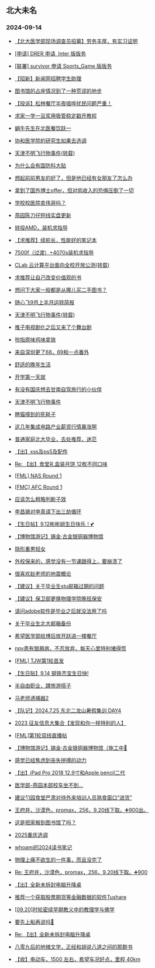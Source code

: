 ## 北大未名 
### 2024-09-14

+ [【北大医学部现场调查员招募】劳务丰厚，有实习证明](https://bbs.pku.edu.cn/v2/post-read.php?bid=351&threadid=18845266)

+ [[申请] DRER 申请  Inter 版版务](https://bbs.pku.edu.cn/v2/post-read.php?bid=739&threadid=18844432)

+ [[联署] survivor 申请 Sports_Game 版版务](https://bbs.pku.edu.cn/v2/post-read.php?bid=739&threadid=18843799)

+ [【招新】新闻网招聘学生助理](https://bbs.pku.edu.cn/v2/post-read.php?bid=351&threadid=18844824)

+ [图书馆的占座情况到了一种荒谬的地步](https://bbs.pku.edu.cn/v2/post-read.php?bid=25&threadid=18841410)

+ [【投诉】松林餐厅半夜喧哗扰民问题严重！](https://bbs.pku.edu.cn/v2/post-read.php?bid=1431&threadid=18845082)

+ [求家一学一豆浆用吸管稳定戳开教程](https://bbs.pku.edu.cn/v2/post-read.php?bid=1431&threadid=18845134)

+ [蜗牛先生在北医餐饮跃一](https://bbs.pku.edu.cn/v2/post-read.php?bid=138&threadid=18844550)

+ [协和医学院的研究生如果去选调](https://bbs.pku.edu.cn/v2/post-read.php?bid=104&threadid=18845444)

+ [天津不明飞行物事件(转载)](https://bbs.pku.edu.cn/v2/post-read.php?bid=462&threadid=18845032)

+ [为什么会有国防科大贴](https://bbs.pku.edu.cn/v2/post-read.php?bid=339&threadid=15925319)

+ [想起前前男友的好了，但是他已经有女朋友了怎么办](https://bbs.pku.edu.cn/v2/post-read.php?bid=55&threadid=18844909)

+ [拿到了国外博士offer，但对低收入的恐惧压倒了一切](https://bbs.pku.edu.cn/v2/post-read.php?bid=55&threadid=18844724)

+ [学校校医院卖伟哥吗？](https://bbs.pku.edu.cn/v2/post-read.php?bid=244&threadid=18836133)

+ [燕园陈刀仔短线实盘更新](https://bbs.pku.edu.cn/v2/post-read.php?bid=249&threadid=18812272)

+ [转投AMD，装机求指导](https://bbs.pku.edu.cn/v2/post-read.php?bid=1361&threadid=18845424)

+ [【求推荐】续航长，性能好的笔记本](https://bbs.pku.edu.cn/v2/post-read.php?bid=484&threadid=18844697)

+ [7500f（过渡）+4070s装机求指导](https://bbs.pku.edu.cn/v2/post-read.php?bid=1361&threadid=18844633)

+ [CLab 云计算平台面向全校开放公测(转载)](https://bbs.pku.edu.cn/v2/post-read.php?bid=13&threadid=18836296)

+ [求推荐让自己改变价值观的书](https://bbs.pku.edu.cn/v2/post-read.php?bid=53&threadid=18779329)

+ [想问下大家一般都是从哪儿买二手图书？](https://bbs.pku.edu.cn/v2/post-read.php?bid=53&threadid=18844760)

+ [随心飞9月上半月运转简报](https://bbs.pku.edu.cn/v2/post-read.php?bid=647&threadid=18844977)

+ [天津不明飞行物事件(转载)](https://bbs.pku.edu.cn/v2/post-read.php?bid=251&threadid=18845032)

+ [推子电视剧化之后又来了个舞台剧](https://bbs.pku.edu.cn/v2/post-read.php?bid=108&threadid=18845394)

+ [吮指原味鸡味拿铁](https://bbs.pku.edu.cn/v2/post-read.php?bid=90&threadid=18845443)

+ [来自深圳更了68，69和一点番外](https://bbs.pku.edu.cn/v2/post-read.php?bid=108&threadid=18836714)

+ [舒适的晚年生活](https://bbs.pku.edu.cn/v2/post-read.php?bid=441&threadid=18845238)

+ [开学第一天就](https://bbs.pku.edu.cn/v2/post-read.php?bid=103&threadid=18842817)

+ [有没有国庆想去甘南自驾旅行的小伙伴](https://bbs.pku.edu.cn/v2/post-read.php?bid=52&threadid=18845204)

+ [天津不明飞行物事件](https://bbs.pku.edu.cn/v2/post-read.php?bid=103&threadid=18845032)

+ [瞎猫撞到的死耗子](https://bbs.pku.edu.cn/v2/post-read.php?bid=361&threadid=18835604)

+ [这几年集成电路产业薪资行情暴涨啊](https://bbs.pku.edu.cn/v2/post-read.php?bid=99&threadid=18845160)

+ [普通家庭北大毕业，去处推荐，迷茫](https://bbs.pku.edu.cn/v2/post-read.php?bid=99&threadid=18844037)

+ [【出】xss及ps5及配件](https://bbs.pku.edu.cn/v2/post-read.php?bid=71&threadid=18845089)

+ [Re: 【出】食堂礼盒装月饼 12枚不同口味](https://bbs.pku.edu.cn/v2/post-read.php?bid=71&threadid=18845210)

+ [[FML] NAS Round 1](https://bbs.pku.edu.cn/v2/post-read.php?bid=519&threadid=18844899)

+ [[FMC] AFC Round 1](https://bbs.pku.edu.cn/v2/post-read.php?bid=519&threadid=18844366)

+ [应该怎么粗略判断子效](https://bbs.pku.edu.cn/v2/post-read.php?bid=643&threadid=18845431)

+ [李昌镐对申真谞下出三劫循环](https://bbs.pku.edu.cn/v2/post-read.php?bid=643&threadid=18844198)

+ [【生日帖】9.12彬彬姐生日快乐！💕](https://bbs.pku.edu.cn/v2/post-read.php?bid=224&threadid=18844363)

+ [【博物馆游记】镐金·古金银铜器博物馆](https://bbs.pku.edu.cn/v2/post-read.php?bid=328&threadid=18844996)

+ [隐形重男轻女](https://bbs.pku.edu.cn/v2/post-read.php?bid=690&threadid=18843944)

+ [外校保来的，感觉没有一节课跟得上，要崩溃了](https://bbs.pku.edu.cn/v2/post-read.php?bid=690&threadid=18845051)

+ [很喜欢赵老师的地震概论](https://bbs.pku.edu.cn/v2/post-read.php?bid=1224&threadid=18768500)

+ [【建议】关于毕业生stu邮箱过期的问题](https://bbs.pku.edu.cn/v2/post-read.php?bid=438&threadid=18845052)

+ [【建议】保卫部更换物理学院晚班保安](https://bbs.pku.edu.cn/v2/post-read.php?bid=438&threadid=18845277)

+ [请问adobe软件是毕业之后就没法用了吗](https://bbs.pku.edu.cn/v2/post-read.php?bid=668&threadid=18844098)

+ [关于毕业生北大邮箱备份](https://bbs.pku.edu.cn/v2/post-read.php?bid=668&threadid=18834897)

+ [希望医学部给博后放开跃进一楼餐厅](https://bbs.pku.edu.cn/v2/post-read.php?bid=138&threadid=18837250)

+ [npy患有银屑病，不忍放弃，每天心里特别堵得慌](https://bbs.pku.edu.cn/v2/post-read.php?bid=55&threadid=18844866)

+ [[FML] TJW第1轮首发](https://bbs.pku.edu.cn/v2/post-read.php?bid=519&threadid=18845074)

+ [【生日贴】9.14 钢铁杰宝生日快!](https://bbs.pku.edu.cn/v2/post-read.php?bid=224&threadid=18845487)

+ [半自由职业，蹲旅游搭子](https://bbs.pku.edu.cn/v2/post-read.php?bid=94&threadid=18825726)

+ [马老师诱捕器2](https://bbs.pku.edu.cn/v2/post-read.php?bid=52&threadid=18836710)

+ [【队记】2024.7.25 东北二龙山暑假集训 DAY4](https://bbs.pku.edu.cn/v2/post-read.php?bid=952&threadid=18845490)

+ [2023 征友信息大集合【发现和你一样特别的人】](https://bbs.pku.edu.cn/v2/post-read.php?bid=167&threadid=18545015)

+ [[FML]第1轮双线直播帖](https://bbs.pku.edu.cn/v2/post-read.php?bid=519&threadid=18845492)

+ [【博物馆游记】镐金·古金银铜器博物馆（施工中🚧](https://bbs.pku.edu.cn/v2/post-read.php?bid=328&threadid=18844996)

+ [感觉已经焦虑到丧失拼搏的动力](https://bbs.pku.edu.cn/v2/post-read.php?bid=690&threadid=18845097)

+ [【出】iPad Pro 2018 12.9寸和Apple pencil二代](https://bbs.pku.edu.cn/v2/post-read.php?bid=71&threadid=18844806)

+ [医学部-燕园本部校车坐不到…](https://bbs.pku.edu.cn/v2/post-read.php?bid=138&threadid=18845458)

+ [建议勺园食堂严肃对待外来培训人员熟食窗口“进货”](https://bbs.pku.edu.cn/v2/post-read.php?bid=1431&threadid=18845149)

+ [王府井，沙漠色，promax，256，9.20线下取。➕900出。](https://bbs.pku.edu.cn/v2/post-read.php?bid=71&threadid=18845496)

+ [这是把家搬到图书馆了吗？](https://bbs.pku.edu.cn/v2/post-read.php?bid=25&threadid=18845497)

+ [2025重庆选调](https://bbs.pku.edu.cn/v2/post-read.php?bid=104&threadid=18845508)

+ [whoami的2024读书笔记](https://bbs.pku.edu.cn/v2/post-read.php?bid=53&threadid=18843885)

+ [物理上痛不欲生的一件事，而且没完了](https://bbs.pku.edu.cn/v2/post-read.php?bid=52&threadid=18842055)

+ [Re: 王府井，沙漠色，promax，256，9.20线下取。➕900](https://bbs.pku.edu.cn/v2/post-read.php?bid=71&threadid=18845496)

+ [【出】全新未拆封电脑升降桌](https://bbs.pku.edu.cn/v2/post-read.php?bid=71&threadid=18845501)

+ [推荐一个获取股票期货等金融数据的软件Tushare](https://bbs.pku.edu.cn/v2/post-read.php?bid=249&threadid=18845545)

+ [[09.20]时轮密续早期教义中的教理学与佛学](https://bbs.pku.edu.cn/v2/post-read.php?bid=342&threadid=18845531)

+ [要先上船再说吗🧐](https://bbs.pku.edu.cn/v2/post-read.php?bid=52&threadid=18844844)

+ [Re: 【出】全新未拆封电脑升降桌](https://bbs.pku.edu.cn/v2/post-read.php?bid=71&threadid=18845501)

+ [八零九后的地摊文学，正经和胡说八道之间的那群书](https://bbs.pku.edu.cn/v2/post-read.php?bid=53&threadid=18823897)

+ [【收】电动车，1500 左右，希望车况好点，里程 40km](https://bbs.pku.edu.cn/v2/post-read.php?bid=71&threadid=18845547)

